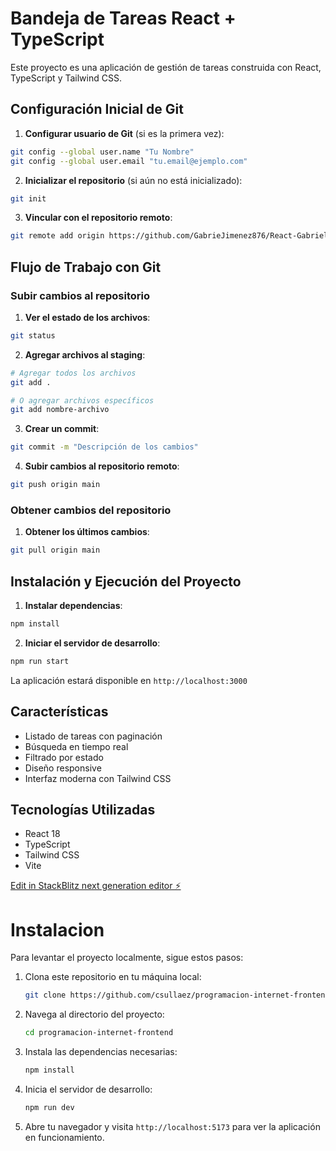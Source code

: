 # Bandeja de Tareas React + TypeScript

Este proyecto es una aplicación de gestión de tareas construida con React, TypeScript y Tailwind CSS.

## Configuración Inicial de Git

1. **Configurar usuario de Git** (si es la primera vez):
```bash
git config --global user.name "Tu Nombre"
git config --global user.email "tu.email@ejemplo.com"
```

2. **Inicializar el repositorio** (si aún no está inicializado):
```bash
git init
```

3. **Vincular con el repositorio remoto**:
```bash
git remote add origin https://github.com/GabrieJimenez876/React-GabrielExamen.git
```

## Flujo de Trabajo con Git

### Subir cambios al repositorio

1. **Ver el estado de los archivos**:
```bash
git status
```

2. **Agregar archivos al staging**:
```bash
# Agregar todos los archivos
git add .

# O agregar archivos específicos
git add nombre-archivo
```

3. **Crear un commit**:
```bash
git commit -m "Descripción de los cambios"
```

4. **Subir cambios al repositorio remoto**:
```bash
git push origin main
```

### Obtener cambios del repositorio

1. **Obtener los últimos cambios**:
```bash
git pull origin main
```

## Instalación y Ejecución del Proyecto

1. **Instalar dependencias**:
```bash
npm install
```

2. **Iniciar el servidor de desarrollo**:
```bash
npm run start
```

La aplicación estará disponible en `http://localhost:3000`

## Características

- Listado de tareas con paginación
- Búsqueda en tiempo real
- Filtrado por estado
- Diseño responsive
- Interfaz moderna con Tailwind CSS

## Tecnologías Utilizadas

- React 18
- TypeScript
- Tailwind CSS
- Vite

[Edit in StackBlitz next generation editor ⚡️](https://stackblitz.com/~/github.com/GabrieJimenez876/React-GabrielExamen)


# Instalacion
Para levantar el proyecto localmente, sigue estos pasos:
1. Clona este repositorio en tu máquina local:
   ```bash
   git clone https://github.com/csullaez/programacion-internet-frontend.git

2. Navega al directorio del proyecto:
   ```bash
   cd programacion-internet-frontend

3. Instala las dependencias necesarias:
   ```bash
   npm install

4. Inicia el servidor de desarrollo:
   ```bash
   npm run dev

5. Abre tu navegador y visita `http://localhost:5173` para ver la aplicación en funcionamiento.
